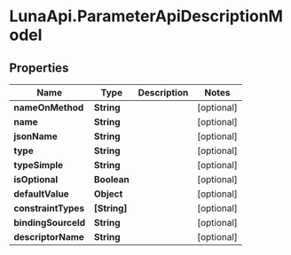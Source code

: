 # LunaApi.ParameterApiDescriptionModel

## Properties

Name | Type | Description | Notes
------------ | ------------- | ------------- | -------------
**nameOnMethod** | **String** |  | [optional] 
**name** | **String** |  | [optional] 
**jsonName** | **String** |  | [optional] 
**type** | **String** |  | [optional] 
**typeSimple** | **String** |  | [optional] 
**isOptional** | **Boolean** |  | [optional] 
**defaultValue** | **Object** |  | [optional] 
**constraintTypes** | **[String]** |  | [optional] 
**bindingSourceId** | **String** |  | [optional] 
**descriptorName** | **String** |  | [optional] 



